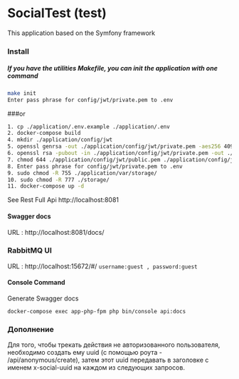 SocialTest (test)
=
This application based on the Symfony framework


### Install

##### If you have the utilities Makefile, you can init the application with one command

```bash
make init
Enter pass phrase for config/jwt/private.pem to .env
```
###or
```bash
1. cp ./application/.env.example ./application/.env
2. docker-compose build
4. mkdir ./application/config/jwt
5. openssl genrsa -out ./application/config/jwt/private.pem -aes256 4096
6. openssl rsa -pubout -in ./application/config/jwt/private.pem -out ./application/config/jwt/public.pem
7. chmod 644 ./application/config/jwt/public.pem ./application/config/jwt/private.pem
8. Enter pass phrase for config/jwt/private.pem to .env
9. sudo chmod -R 755 ./application/var/storage/
10. sudo chmod -R 777 ./storage/
11. docker-compose up -d
```


See Rest Full Api http://localhost:8081
#### Swagger docs
URL : http://localhost:8081/docs/

### RabbitMQ UI
URL : http://localhost:15672/#/
``username:guest , password:guest``
#### Console Command
Generate Swagger docs
```
docker-compose exec app-php-fpm php bin/console api:docs
```

### Дополнение
Для того, чтобы трекать действия не авторизованного пользователя, необходимо создать ему uuid (с помощью роута - /api/anonymous/create),
затем этот uuid передавать в заголовке с именем x-social-uuid на каждом из следующих запросов.